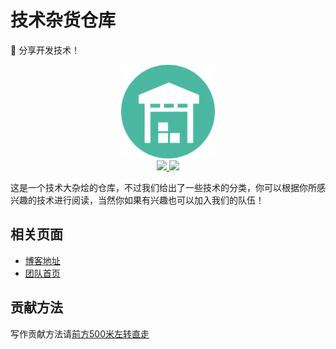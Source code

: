 # 技术杂货仓库
:tiger: 分享开发技术！

<div align="center"> 
    <img src="./favicon.png" width="150px"/>
	<br/>
     <a href="https://github.com/orzbox/our-tech/blob/master/LICENSE">
         <img src="https://img.shields.io/github/license/mashape/apistatus.svg?style=flat-square">
    </a>
     <a href="https://orzbox.github.io/our-tech/">
         <img src="https://img.shields.io/badge/Blog-@our_tech-green.svg?style=flat-square">
    </a>
</div>


这是一个技术大杂烩的仓库，不过我们给出了一些技术的分类，你可以根据你所感兴趣的技术进行阅读，当然你如果有兴趣也可以加入我们的队伍！

## 相关页面

* [博客地址](https://orzbox.github.io/our-tech/)
* [团队首页](https://orzbox.github.io)



## 贡献方法

写作贡献方法请[前方500米左转直走](Contributing.md)
